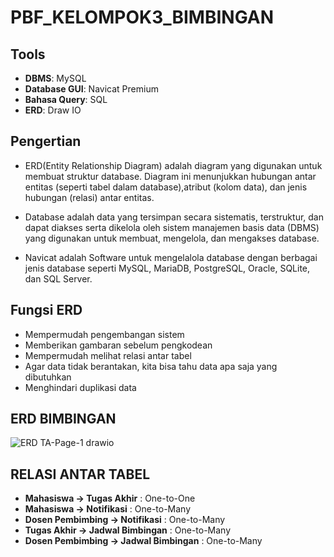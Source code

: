 # PBF_KELOMPOK3_BIMBINGAN

## Tools
- **DBMS**: MySQL
- **Database GUI**: Navicat Premium
- **Bahasa Query**: SQL
- **ERD**: Draw IO

## Pengertian
- ERD(Entity Relationship Diagram) adalah diagram yang digunakan untuk membuat struktur database. Diagram ini menunjukkan hubungan antar entitas (seperti tabel dalam database),atribut (kolom data), dan jenis hubungan (relasi) antar entitas.
  
- Database adalah data yang tersimpan secara sistematis, terstruktur, dan dapat diakses serta dikelola oleh sistem manajemen basis data (DBMS) yang digunakan untuk membuat, mengelola, dan mengakses database.
  
- Navicat adalah Software untuk mengelalola database dengan berbagai jenis database seperti MySQL, MariaDB, PostgreSQL, Oracle, SQLite, dan SQL Server.
  
## Fungsi ERD

- Mempermudah pengembangan sistem
- Memberikan gambaran sebelum pengkodean
- Mempermudah melihat relasi antar tabel
- Agar data tidak berantakan, kita bisa tahu data apa saja yang dibutuhkan
- Menghindari duplikasi data

## ERD BIMBINGAN

![ERD TA-Page-1 drawio](https://github.com/user-attachments/assets/39a5ed43-7b0e-4c53-94ea-896ec7b8b648)

## RELASI ANTAR TABEL

- **Mahasiswa → Tugas Akhir** : One-to-One 
- **Mahasiswa → Notifikasi** : One-to-Many
- **Dosen Pembimbing → Notifikasi** : One-to-Many
- **Tugas Akhir → Jadwal Bimbingan** : One-to-Many
- **Dosen Pembimbing → Jadwal Bimbingan** : One-to-Many

